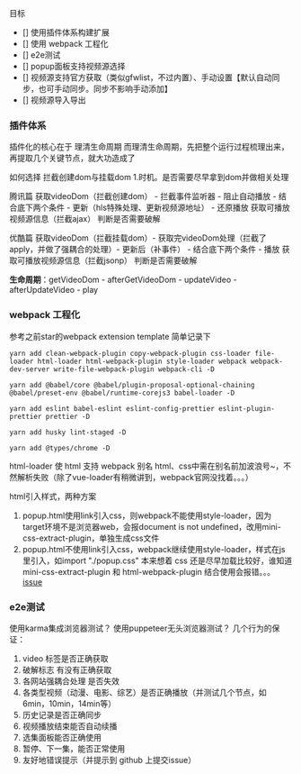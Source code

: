 目标
- [] 使用插件体系构建扩展
- [] 使用 webpack 工程化
- [] e2e测试
- [] popup面板支持视频源选择
- [] 视频源支持官方获取（类似gfwlist，不过内置）、手动设置【默认自动同步，也可手动同步。同步不影响手动添加】
- [] 视频源导入导出

### 插件体系
插件化的核心在于 理清生命周期
而理清生命周期，先把整个运行过程梳理出来，再提取几个关键节点，就大功造成了

如何选择 拦截创建dom与挂载dom
1.时机。是否需要尽早拿到dom并做相关处理

腾讯篇
获取videoDom（拦截创建dom） - 拦截事件监听器 - 阻止自动播放 - 结合底下两个条件 - 更新（hls特殊处理、更新视频源地址） - 还原播放
获取可播放视频源信息（拦截ajax）
判断是否需要破解

优酷篇
获取videoDom（拦截挂载dom）- 获取完videoDom处理（拦截了apply，并做了强耦合的处理）- 更新后（补事件） - 结合底下两个条件 - 播放
获取可播放视频源信息（拦截jsonp）
判断是否需要破解

**生命周期**：getVideoDom - afterGetVideoDom - updateVideo - afterUpdateVideo - play

### webpack 工程化
参考之前star的webpack extension template
简单记录下
```shell
yarn add clean-webpack-plugin copy-webpack-plugin css-loader file-loader html-loader html-webpack-plugin style-loader webpack webpack-dev-server write-file-webpack-plugin webpack-cli -D
```
```shell
yarn add @babel/core @babel/plugin-proposal-optional-chaining @babel/preset-env @babel/runtime-corejs3 babel-loader -D
```
```shell
yarn add eslint babel-eslint eslint-config-prettier eslint-plugin-prettier prettier -D
```
```shell
yarn add husky lint-staged -D
```
```shell
yarn add @types/chrome -D
```
html-loader 使 html 支持 webpack 别名
html、css中需在别名前加波浪号~，不然解析失败（除了vue-loader有稍微讲到，webpack官网没找着。。。）

html引入样式，两种方案
1. popup.html使用link引入css，则webpack不能使用style-loader，因为target环境不是浏览器web，会报document is not undefined，改用mini-css-extract-plugin，单独生成css文件
2. popup.html不使用link引入css，webpack继续使用style-loader，样式在js里引入，如import "./popup.css"
本来想着 css 还是尽早加载比较好，谁知道 mini-css-extract-plugin 和 html-webpack-plugin 结合使用会报错。。。[issue](https://github.com/webpack-contrib/mini-css-extract-plugin/issues/489)
### e2e测试
使用karma集成浏览器测试？
使用puppeteer无头浏览器测试？
几个行为的保证：
1. video 标签是否正确获取
2. 破解标志 有没有正确获取
3. 各网站强耦合处理 是否失效
4. 各类型视频（动漫、电影、综艺）是否正确播放（并测试几个节点，如6min，10min，14min等）
5. 历史记录是否正确同步
6. 视频播放结束能否自动续播
7. 选集面板能否正确使用
8. 暂停、下一集，能否正常使用
9. 友好地错误提示（并提示到 github 上提交issue）

